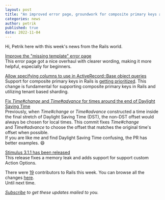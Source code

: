 ```yaml
---
layout: post
title: "An improved error page, groundwork for composite primary keys and Stimulus 3.1.1 "
categories: news
author: petrik
published: true
date: 2022-11-04
---
```


Hi, Petrik here with this week's news from the Rails world.  
  

[Improve the "missing template" error page](https://github.com/rails/rails/pull/46342)  
This error page got a nice overhaul with clearer wording, making it more helpful, especially for beginners.  
  

[Allow specifying columns to use in ActiveRecord::Base object queries](https://github.com/rails/rails/pull/46331)  
Support for composite primary keys in Rails is [getting prioritized](https://discuss.rubyonrails.org/t/rfc-finally-support-composite-primary-keys/81368/12). This change is fundamental for supporting composite primary keys in Rails and utilizing tenant based sharding.  
  
[Fix&nbsp;_Time#change_&nbsp;and&nbsp;_Time#advance_&nbsp;for times around the end of Daylight Saving Time](https://github.com/rails/rails/pull/46251)  
Previously, when&nbsp;_Time#change_ or&nbsp;_Time#advance_ constructed a time inside the final stretch of Daylight Saving Time (DST), the non-DST offset would always be chosen for local times. This commit fixes&nbsp;_Time#change_ and&nbsp;_Time#advance_ to choose the offset that matches the original time's offset when possible.  
If you are like me and find Daylight Saving Time confusing, the PR has better examples. 😄  
  
[Stimulus 3.1.1 has been released](https://github.com/hotwired/stimulus/releases/tag/v3.1.1)  
This release fixes a memory leak and adds support for support custom Action Options.

  
There were [19](https://contributors.rubyonrails.org/contributors/in-time-window/20221028-20221104) contributors to Rails this week. You can browse all the changes [here](https://github.com/rails/rails/compare/@%7B2022-10-22%7D...main@%7B2022-10-28%7D).  
Until next time.

<p><i><a href="https://world.hey.com/this.week.in.rails">Subscribe</a> to get these updates mailed to you.</i></p>
